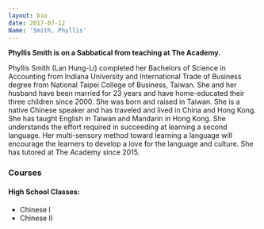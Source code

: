 ```yaml
---
layout: bio
date: 2017-07-12
Name: 'Smith, Phyllis'
---
```


**Phyllis Smith is on a Sabbatical from teaching at The Academy.**

Phyllis Smith (Lan Hung-Li) completed her Bachelors of Science in Accounting from Indiana University and International Trade of Business degree from National Taipei College of Business, Taiwan.  She and her husband have been married for 23 years and have home-educated their three children since 2000.  She was born and raised in Taiwan.  She is a native Chinese speaker and has traveled and lived in China and Hong Kong.  She has taught English in Taiwan and Mandarin in Hong Kong.  She understands the effort required in succeeding at learning a second language.  Her multi-sensory method toward learning a language will encourage the learners to develop a love for the language and culture. She has tutored at The Academy since 2015.

### Courses
#### High School Classes:
* Chinese I
* Chinese II
